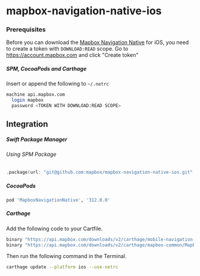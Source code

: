 # mapbox-navigation-native-ios

### Prerequisites

Before you can download the [Mapbox Navigation Native](https://github.com/mapbox/mapbox-navigation-native) for iOS, you need to create a token with `DOWNLOAD:READ` scope.
Go to https://account.mapbox.com and click "Create token"

##### SPM, CocoaPods and Carthage
Insert or append the following to `~/.netrc`

```bash
machine api.mapbox.com
  login mapbox
  password <TOKEN WITH DOWNLOAD:READ SCOPE>
```

## Integration

##### Swift Package Manager

###### Using SPM Package

```swift
.package(url: "git@github.com:mapbox/mapbox-navigation-native-ios.git", from: "312.0.0"),
```

##### CocoaPods

```ruby
pod 'MapboxNavigationNative', '312.0.0'
```

##### Carthage

Add the following code to your Cartfile.

```bash
binary "https://api.mapbox.com/downloads/v2/carthage/mobile-navigation-native/MapboxNavigationNative.json" == 312.0.0
binary "https://api.mapbox.com/downloads/v2/carthage/mapbox-common/MapboxCommon-ios.json" == 24.5.0-beta.4
```

Then run the following command in the Terminal.
```bash
carthage update --platform ios --use-netrc
```
